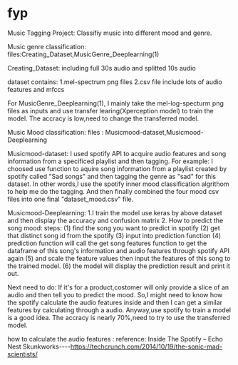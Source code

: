 # fyp
Music Tagging Project:
Classifiy music into different mood and genre.

Music genre classification:
files:Creating_Dataset,MusicGenre_Deeplearning(1)

Creating_Dataset:
including full 30s audio and splitted 10s audio

dataset contains: 
1.mel-spectrum png files
2.csv file include lots of audio features and mfccs

For MusicGenre_Deeplearning(1), I mainly take the mel-log-specturm png files as inputs and use transfer learing(Xperception model) to train the model.
The accracy is low,need to change the transferred model.

Music Mood classification:
files : Musicmood-dataset,Musicmood-Deeplearning

Musicmood-dataset:
I used spotify API to acquire audio features and song information from a specificed playlist and then tagging.
For example:
I choosed use function to aquire song information from a playlist created by spotify called "Sad songs" and then tagging the genre as "sad" for this dataset.
In other words,I use the spotify inner mood classification algrithom to help me do the tagging.
And then finally combined the four mood csv files into one final "dataset_mood.csv" file.

Musicmood-Deeplearning:
1.I train the model use keras by above dataset and then display the accuracy and confusion matrix
2.
How to predict the song mood:
steps:
(1) find the song you want to predict in spotify
(2) get that distinct song id from the spotify
(3) input into prediction function
(4) prediction function will call the get song features function to get the dataframe of this song's information and audio features through spotify API again
(5) and  scale the feature values then input the features of this song to the trained model.
(6) the model will display the prediction result and print it out.

Next need to do:
If it's for a product,costomer will only provide a slice of an audio and then tell you to predict the mood.
So,I might need to know how the spotify calculate the audio features inside and then I can get a similar features by calculating through a audio. 
Anyway,use spotify to train a model is a good idea.
The accracy is nearly 70%,need to try to use the transferred model.


how to calculate the audio features :
reference:
Inside The Spotify – Echo Nest Skunkworks----https://techcrunch.com/2014/10/19/the-sonic-mad-scientists/
 
